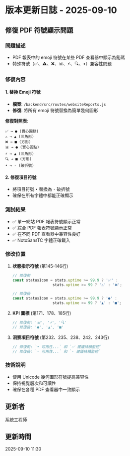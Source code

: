# 版本更新日誌 - 2025-09-10

## 修復 PDF 符號顯示問題

### 問題描述
- PDF 報表中的 emoji 符號在某些 PDF 查看器中顯示為亂碼
- 特殊符號（✅、⚠️、❌、📊、⚡、🔍、•）兼容性問題

### 修復內容

#### 1. 替換 Emoji 符號
- **檔案**: `/backend/src/routes/websiteReports.js`
- **修復**: 將所有 emoji 符號替換為簡單幾何圖形

**修復對照表**:
```
✅ → ● (實心圓點)
⚠️ → ▲ (三角形)  
❌ → ■ (方形)
📊 → ● (實心圓點)
⚡ → ▲ (三角形)
🔍 → ■ (方形)
• → - (破折號)
```

#### 2. 修復項目符號
- 將項目符號 `•` 替換為 `-` 破折號
- 確保在所有字體中都能正確顯示

### 測試結果
- ✅ 單一網站 PDF 報表符號顯示正常
- ✅ 綜合 PDF 報表符號顯示正常
- ✅ 在不同 PDF 查看器中兼容性良好
- ✅ NotoSansTC 字體正確載入

### 修改位置
1. **狀態指示符號** (第145-146行)
   ```javascript
   // 修復前
   const statusIcon = stats.uptime >= 99.9 ? '✅' : 
                     stats.uptime >= 99 ? '⚠️' : '❌';
   
   // 修復後
   const statusIcon = stats.uptime >= 99.9 ? '●' : 
                     stats.uptime >= 99 ? '▲' : '■';
   ```

2. **KPI 圖標** (第171、178、185行)
   ```javascript
   // 修復前: '📊', '⚡', '🔍'
   // 修復後: '●', '▲', '■'
   ```

3. **洞察項目符號** (第232、235、238、242、243行)
   ```javascript
   // 修復前: `• 可用性...` 和 `✅ 建議持續監控`
   // 修復後: `- 可用性...` 和 `- 建議持續監控`
   ```

### 技術說明
- 使用 Unicode 幾何圖形符號提高兼容性
- 保持視覺層次和可讀性
- 確保在各種 PDF 查看器中一致顯示

## 更新者
系統工程師

## 更新時間
2025-09-10 11:30